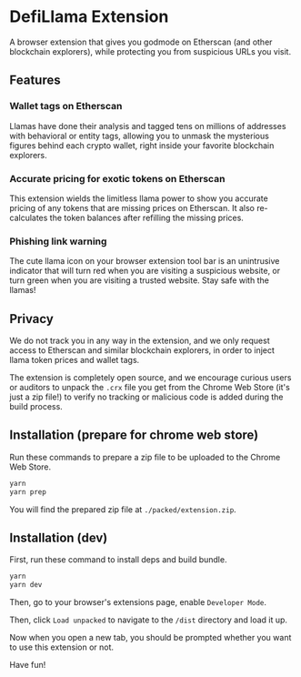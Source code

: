 # DefiLlama Extension

A browser extension that gives you godmode on Etherscan (and other blockchain explorers), while protecting you from suspicious URLs you visit.

## Features

### Wallet tags on Etherscan

Llamas have done their analysis and tagged tens on millions of addresses with behavioral or entity tags, allowing you to unmask the mysterious figures behind each crypto wallet, right inside your favorite blockchain explorers.

### Accurate pricing for exotic tokens on Etherscan

This extension wields the limitless llama power to show you accurate pricing of any tokens that are missing prices on Etherscan. It also re-calculates the token balances after refilling the missing prices.

### Phishing link warning

The cute llama icon on your browser extension tool bar is an unintrusive indicator that will turn red when you are visiting a suspicious website, or turn green when you are visiting a trusted website. Stay safe with the llamas!

## Privacy

We do not track you in any way in the extension, and we only request access to Etherscan and similar blockchain explorers, in order to inject llama token prices and wallet tags.

The extension is completely open source, and we encourage curious users or auditors to unpack the `.crx` file you get from the Chrome Web Store (it's just a zip file!) to verify no tracking or malicious code is added during the build process.

## Installation (prepare for chrome web store)

Run these commands to prepare a zip file to be uploaded to the Chrome Web Store.

```bash
yarn
yarn prep
```

You will find the prepared zip file at `./packed/extension.zip`.

## Installation (dev)

First, run these command to install deps and build bundle.

```bash
yarn
yarn dev
```

Then, go to your browser's extensions page, enable `Developer Mode`.

Then, click `Load unpacked` to navigate to the `/dist` directory and load it up.

Now when you open a new tab, you should be prompted whether you want to use this extension or not.

Have fun!
